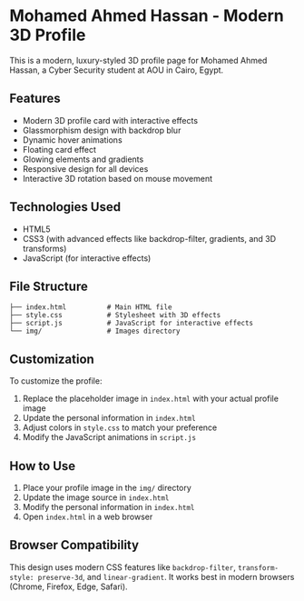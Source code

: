 # Mohamed Ahmed Hassan - Modern 3D Profile

This is a modern, luxury-styled 3D profile page for Mohamed Ahmed Hassan, a Cyber Security student at AOU in Cairo, Egypt.

## Features

- Modern 3D profile card with interactive effects
- Glassmorphism design with backdrop blur
- Dynamic hover animations
- Floating card effect
- Glowing elements and gradients
- Responsive design for all devices
- Interactive 3D rotation based on mouse movement

## Technologies Used

- HTML5
- CSS3 (with advanced effects like backdrop-filter, gradients, and 3D transforms)
- JavaScript (for interactive effects)

## File Structure

```
├── index.html          # Main HTML file
├── style.css           # Stylesheet with 3D effects
├── script.js           # JavaScript for interactive effects
└── img/                # Images directory
```

## Customization

To customize the profile:

1. Replace the placeholder image in `index.html` with your actual profile image
2. Update the personal information in `index.html`
3. Adjust colors in `style.css` to match your preference
4. Modify the JavaScript animations in `script.js`

## How to Use

1. Place your profile image in the `img/` directory
2. Update the image source in `index.html`
3. Modify the personal information in `index.html`
4. Open `index.html` in a web browser

## Browser Compatibility

This design uses modern CSS features like `backdrop-filter`, `transform-style: preserve-3d`, and `linear-gradient`. It works best in modern browsers (Chrome, Firefox, Edge, Safari).